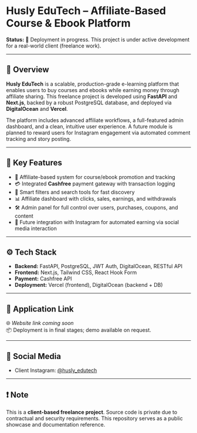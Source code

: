 # Husly EduTech – Affiliate-Based Course & Ebook Platform

**Status:** 🚧 Deployment in progress. This project is under active development for a real-world client (freelance work).

---

## 📘 Overview

**Husly EduTech** is a scalable, production-grade e-learning platform that enables users to buy courses and ebooks while earning money through affiliate sharing. This freelance project is developed using **FastAPI** and **Next.js**, backed by a robust PostgreSQL database, and deployed via **DigitalOcean** and **Vercel**.

The platform includes advanced affiliate workflows, a full-featured admin dashboard, and a clean, intuitive user experience. A future module is planned to reward users for Instagram engagement via automated comment tracking and story posting.

---

## 🚀 Key Features

- 🔗 Affiliate-based system for course/ebook promotion and tracking  
- 💳 Integrated **Cashfree** payment gateway with transaction logging  
- 🔎 Smart filters and search tools for fast discovery  
- 📊 Affiliate dashboard with clicks, sales, earnings, and withdrawals  
- 🛠️ Admin panel for full control over users, purchases, coupons, and content  
- 📱 Future integration with Instagram for automated earning via social media interaction  

---

## ⚙️ Tech Stack

- **Backend:** FastAPI, PostgreSQL, JWT Auth, DigitalOcean, RESTful API  
- **Frontend:** Next.js, Tailwind CSS, React Hook Form  
- **Payment:** Cashfree API  
- **Deployment:** Vercel (frontend), DigitalOcean (backend + DB)

---

## 🔗 Application Link

🌐 *Website link coming soon*  
📦 Deployment is in final stages; demo available on request.

---

## 📲 Social Media 

- Client Instagram: [@husly_edutech]([https://instagram.com/husly_edutech](https://www.instagram.com/popzzmedia/))

---

## ❗ Note

This is a **client-based freelance project**. Source code is private due to contractual and security requirements. This repository serves as a public showcase and documentation reference.
